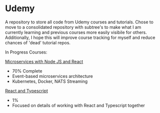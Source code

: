 # Udemy
A repository to store all code from Udemy courses and tutorials. Chose to move to a consolidated repository with subtree's to make what I am currently learning and previous courses more easily visibile for others. Additionally, I hope this will improve course tracking for myself and reduce chances of 'dead' tutorial repos.

In Progress Courses:

[Microservices with Node JS and React](https://www.udemy.com/course/microservices-with-node-js-and-react/)
- 70% Complete
- Event-based microservices architecture
- Kubernetes, Docker, NATS Streaming

[React and Typescript](https://www.udemy.com/course/react-and-typescript-build-a-portfolio-project/)
- 1%
- Focused on details of working with React and Typescript together
